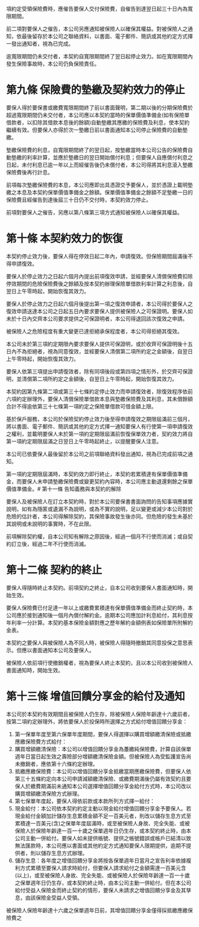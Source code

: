 項約定受領保險費時，應催告要保人交付保險費，自催告到達翌日起三十日內為寬限期間。

前二項對要保人之催告，本公司另應通知被保險人以確保其權益。對被保險人之通知，依最後留存於本公司之聯絡資料，以書面、電子郵件、簡訊或其他約定方式擇一發出通知者，視為已完成。

逾寬限期間仍未交付者，本契約自寬限期間終了翌日起停止效力。如在寬限期間內發生保險事故時，本公司仍負保險責任。

# 第九條 保險費的墊繳及契約效力的停止

要保人得於要保書或繳費寬限期間終了前以書面聲明，第二期以後的分期保險費於超過寬限期間仍未交付者，本公司應以本契約當時的保單價值準備金(如有保險單借款者，以扣除其借款本息後的餘額)自動墊繳其應繳的保險費及利息，使本契約繼續有效。但要保人亦得於次一墊繳日前以書面通知本公司停止保險費的自動墊繳。

墊繳保險費的利息，自寬限期間終了的翌日起，按墊繳當時本公司公告的保險費自動墊繳的利率計算，並應於墊繳日的翌日開始償付利息；但要保人自應償付利息之日起，未付利息已逾一年以上而經催告後仍未償付者，本公司得將其利息滾入墊繳保險費後再行計息。

前項每次墊繳保險費的本息，本公司應即出具憑證交予要保人，並於憑證上載明墊繳之本息及本契約保單價值準備金之餘額。保單價值準備金之餘額不足墊繳一日的保險費且經催告到達後屆三十日仍不交付時，本契約效力停止。

前項對要保人之催告，另應以第八條第三項方式通知被保險人以確保其權益。

# 第十條 本契約效力的恢復

本契約停止效力後，要保人得在停效日起二年內，申請復效。但保險期間屆滿後不得申請復效。

要保人於停止效力之日起六個月內提出前項復效申請，並經要保人清償保險費扣除停效期間的危險保險費後之餘額及按本契約辦理保險單借款利率計算之利息後，自翌日上午零時起，開始恢復其效力。

要保人於停止效力之日起六個月後提出第一項之復效申請者，本公司得於要保人之復效申請送達本公司之日起五日內要求要保人提供被保險人之可保證明。要保人如未於十日內交齊本公司要求提供之可保證明者，本公司得退回該次復效之申請。

被保險人之危險程度有重大變更已達拒絕承保程度者，本公司得拒絕其復效。

本公司未於第三項約定期限內要求要保人提供可保證明，或於收齊可保證明後十五日內不為拒絕者，視為同意復效，並經要保人清償第二項所約定之金額後，自翌日上午零時起，開始恢復其效力。

要保人依第三項提出申請復效者，除有同項後段或第四項之情形外，於交齊可保證明，並清償第二項所約定之金額後，自翌日上午零時起，開始恢復其效力。

本契約因第九條第二項或第三十七條約定停止效力而申請復效者，除復效程序依前六項約定辦理外，要保人清償保險單借款本息與墊繳保險費及其利息，其未償餘額合計不得逾依第三十七條第一項約定之保險單借款可借金額上限。

基於保戶服務，本公司於保險契約停止效力後至得申請復效之期限屆滿前三個月，將以書面、電子郵件、簡訊或其他約定方式擇一通知要保人有行使第一項申請復效之權利，並載明要保人未於第一項約定期限屆滿前恢復保單效力者，契約效力將自第一項約定期限屆滿之日翌日上午零時起終止，以提醒要保人注意。

本公司已依要保人最後留於本公司之前項聯絡資料發出通知，視為已完成前項之通知。

第一項約定期限屆滿時，本契約效力即行終止，本契約若累積達有保單價值準備金，而要保人未申請墊繳保險費或變更契約內容時，本公司應主動退還剩餘之保單價值準備金。# 第十一條 告知義務與本契約的解除

要保人及被保險人在訂立本契約時，對於本公司要保書書面詢問的告知事項應據實說明，如有為隱匿或遺漏不為說明，或為不實的說明，足以變更或減少本公司對於危險的估計者，本公司得解除契約，其保險事故發生後亦同。但危險的發生未基於其說明或未說明的事實時，不在此限。

前項解除契約權，自本公司知有解除之原因後，經過一個月不行使而消滅；或自契約訂立後，經過二年不行使而消滅。

# 第十二條 契約的終止

要保人得隨時終止本契約。前項契約之終止，自本公司收到要保人書面通知時，開始生效。

要保人保險費已付足達一年以上或繳費累積達有保單價值準備金而終止契約時，本公司應於接到通知後一個月內償付解約金。逾期本公司應加計利息給付，其利息按年利率一分計算。本契約基本保險金額對應之歷年解約金額例表如保險單所附解約金表。

本契約之要保人與被保險人為不同人時，被保險人得隨時撤銷其同意投保之意思表示。但應以書面通知本公司及要保人。

被保險人依前項行使撤銷權者，視為要保人終止本契約，且以本公司收到被保險人書面通知時，開始生效。

# 第十三條 增值回饋分享金的給付及通知

本公司於本契約有效期間且被保險人仍生存，除被保險人保險年齡達十六歲前者，按第二項約定辦理外，將依要保人於投保時所選擇之方式給付增值回饋分享金：

1. 第一保單年度至第六保單年度期間，要保人得選擇以購買增額繳清保險或抵繳應繳保險費方式給付：
1. 購買增額繳清保險：本公司以增值回饋分享金為躉繳純保險費，計算自該保單週年日當日起生效之壽險部分增額繳清保險金額。但被保險人為受監護宣告尚未撤銷者，應依第十六條約定辦理。
2. 抵繳應繳保險費：本公司以增值回饋分享金抵繳當期應繳保險費，但要保人依第三十五條約定向本公司申請減額繳清保險、或繳費期滿後仍屬有效契約且要保人於繳費期滿前未通知本公司選擇增值回饋分享金給付方式時，本公司改以購買增額繳清保險方式辦理。
2. 第七保單年度起，要保人得依前款或本款所列方式擇一給付：
1. 現金給付：本公司依本契約約定主動以現金給付增值回饋分享金予要保人。若現金給付金額加計儲存生息累積金額不足一百美元者，則改以儲存生息方式至累積達一百美元(含)之保單年度屆滿時，或至被保險人身故、完全失能、或被保險人於保險年齡達一百一十歲之保單週年日仍生存，或本契約終止時，由本公司主動一併給付。要保人如未提供帳號、提供之帳號錯誤或帳戶已結清以致無法匯款時，本公司應以書面或其他約定方式通知要保人限期提供，逾期不提供者，則以儲存生息方式辦理。
2. 儲存生息：各年度之增值回饋分享金將按各保單週年日當月之宣告利率依據複利方式累積至要保人請求時給付，但要保人請求給付之金額需達一百美元含(以上)，或至被保險人身故、完全失能、或被保險人於保險年齡達一百一十歲之保單週年日仍生存，或本契約終止時，由本公司主動一併給付。但在本公司給付受益人保險金而終止契約的情形，要保人未請求之增值回饋分享金及其孳息，由該保險金受益人受領。

被保險人保險年齡達十六歲之保單週年日前，其增值回饋分享金僅得採抵繳應繳保險費之